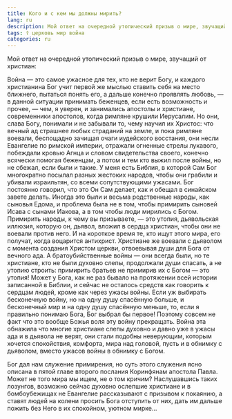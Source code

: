 ```yaml
---
title: Кого и с кем мы должны мирить?
lang: ru
description: Мой ответ на очередной утопический призыв о мире, звучащий от христиан
tags: ☦ церковь мир война
categories: ru
---
```

Мой ответ на очередной утопический призыв о мире, звучащий от христиан:

Война — это самое ужасное для тех, кто не верит Богу, и каждого христианина Бог учит первой же мыслью ставить себя на место ближнего,
пытаться понять его, а дальше конечно проявлять любовь, — в данной ситуации принимать беженцев, если есть возможность и прочее, — чем,
я уверен, и занимались апостолы и христиане, современники апостолов, когда римляне крушили Иерусалим. Но они, слава Богу,
понимали и не забывали то, чему научил их Христос: что вечный ад страшнее любых страданий на земле, и пока римляне воевали,
беспощадно зачищая очаги иудейского восстания, они несли Евангелие по римской империи, отражали огненные стрелы лукавого,
побеждали кровью Агнца и словом свидетельства своего, конечно всячески помогая беженцам, а потом и тем кто выжил после войны,
но не сбежал, если были и такие. У меня есть Библия, в которой Сам Бог многократно посылал разных жестоких народов, чтобы они грабили
и убивали израильтян, со всеми сопутствующими ужасами. Бог постоянно говорил, что это Он Сам делает, как и обещал в синайском завете делать.
Иногда это были и весьма родственные народы, как сыновья Едома, и проблема была не в том, чтобы примирить сыновей Исава с сынами Иакова,
а в том чтобы люди мирились с Богом. Примирить народы, к чему вы призываете, — это утопия, дьявольская иллюзия, которую он, дьявол,
вложил в сердца христиан, чтобы они не воевали против него. И на короткое время те, кто ищут этого мира, его получат, когда воцарится антихрист.
Христиане же воевали с дьяволом с момента создания Христом церкви, отвоевывая души для Бога от вечного ада. А братоубийственные войны — они
всегда были, но те христиане, кто не были духовно слепы, продолжали души спасать, а не утопию строить: примирить братьев не примирив их
с Богом — это утопия! Может у Бога, как не раз бывало на протяжении всей истории записанной в Библии, и сейчас не осталось средств как
говорить к сердцам людей, кроме как через ужасы войны. Если уж выбирать бесконечную войну, но на одну душу спасённую больше,
и бесконечный мир и на одну душу спасённую меньше, то, если я правильно понимаю Бога, Бог выбрал бы первое! Поэтому совсем не факт что
это вообще Божья воля эту войну прекращать. Война эта обнажила что многие христиане слепы духовно и давно уже в ужасы ада и в дьявола не верят,
они стали подобны неверующим, которым хочется спокойствия, комфорта, мира над головой, пусть и в обнимку с дьяволом, вместо ужасов войны
в обнимку с Богом.

Бог дал нам служение примирения, но суть этого служения ясно описана в пятой главе второго послания Коринфянам апостола Павла.
Может не того мира мы ищем, не о том кричим? Наслушавшись таких лозунгов, возможно сейчас духовно ослепшие христиане и в бомбоубежищах не Евангелие
рассказывают с призывом к покаянию, а ставят людей на колени просить Бога отступить от них, дать им дальше пожить без Него в их спокойном,
уютном мирке...
